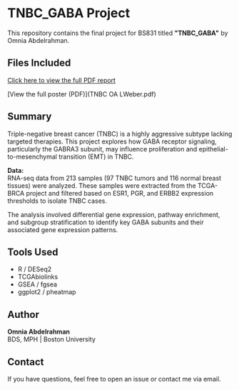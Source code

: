 # TNBC_GABA Project

This repository contains the final project for BS831 titled **"TNBC_GABA"** by Omnia Abdelrahman.

## Files Included
[Click here to view the full PDF report](Omnia%20Abdelrahman%20BS831%20Final%20Project.pdf)

[View the full poster (PDF)](TNBC OA LWeber.pdf)



## Summary
Triple-negative breast cancer (TNBC) is a highly aggressive subtype lacking targeted therapies. This project explores how GABA receptor signaling, particularly the GABRA3 subunit, may influence proliferation and epithelial-to-mesenchymal transition (EMT) in TNBC.

**Data:**  
RNA-seq data from 213 samples (97 TNBC tumors and 116 normal breast tissues) were analyzed. These samples were extracted from the TCGA-BRCA project and filtered based on ESR1, PGR, and ERBB2 expression thresholds to isolate TNBC cases.

The analysis involved differential gene expression, pathway enrichment, and subgroup stratification to identify key GABA subunits and their associated gene expression patterns.

## Tools Used
- R / DESeq2
- TCGAbiolinks
- GSEA / fgsea
- ggplot2 / pheatmap

## Author
**Omnia Abdelrahman**  
BDS, MPH | Boston University

## Contact
If you have questions, feel free to open an issue or contact me via email.
